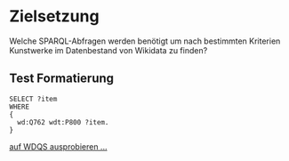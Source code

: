 # Zielsetzung

Welche SPARQL-Abfragen werden benötigt um nach bestimmten Kriterien Kunstwerke im Datenbestand von Wikidata zu finden?

## Test Formatierung

```sparql
SELECT ?item
WHERE
{
  wd:Q762 wdt:P800 ?item.
}
```
[auf WDQS ausprobieren ...](https://query.wikidata.org/#%23%20eine%20Testabfrage%20in%20Sachen%20Try-it-Link%0ASELECT%20%3Fitem%0AWHERE%0A%7B%0A%20%20wd%3AQ762%20wdt%3AP800%20%3Fitem.%0A%7D)
